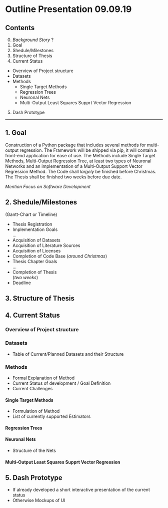 # Outline Presentation 09.09.19

## Contents 
0. *Background Story* ?
1. Goal 
2. Shedule/Milestones 
3. Structure of Thesis 
4. Current Status 
* Overview of Project structure 
* Datasets 
* Methods 
    * Single Target Methods 
    * Regression Trees 
    * Neuronal Nets 
    * Multi-Output Least Squares Supprt Vector Regression 
5. Dash Prototype 

---

## 1. Goal  
Construction of a Python package that includes several methods for multi-output regression. The Framework will be shipped via pip, it will contain a front-end application for ease of use. The Methods include Single Target Methods, Multi-Output Regression Tree, at least two types of Neuronal Networks and an implementation of a Multi-Output Support Vector Regression Method. The Code shall *largely* be finished before Christmas. The Thesis shall be finished two weeks before due date.  

*Mention Focus on Software Development*
## 2. Shedule/Milestones 
(Gantt-Chart or Timeline)
* Thesis Registration  
* Implementation Goals  
...
* Acquisition of Datasets 
* Acquisition of Literature Sources
* Acquisition of Licenses
* Completion of Code Base (*around Christmas*)
* Thesis Chapter Goals  
... 
* Completion of Thesis  
(*two weeks*)
* Deadline 
## 3. Structure of Thesis 
## 4. Current Status 
### Overview of Project structure  

### Datasets 
* Table of Current/Planned Datasets and their Structure 
### Methods  
* Formal Explanation of Method 
* Current Status of development / Goal Definition 
* Current Challenges 

#### Single Target Methods  
* Formulation of Method 
* List of currently supported Estimators 

#### Regression Trees 
#### Neuronal Nets  
* Structure of the Nets
#### Multi-Output Least Squares Supprt Vector Regression 
## 5. Dash Prototype 
* If already developed a short interactive presentation of the current status 
* Otherwise Mockups of UI



